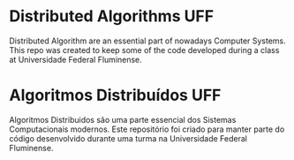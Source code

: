 # Distributed Algorithms UFF
Distributed Algorithm are an essential part of nowadays Computer Systems. This repo was created to keep some of the code developed during a class at Universidade Federal Fluminense.


# Algoritmos Distribuídos UFF
Algoritmos Distribuidos são uma parte essencial dos Sistemas Computacionais modernos. Este repositório foi criado para manter parte do código desenvolvido durante uma turma na Universidade Federal Fluminense.
